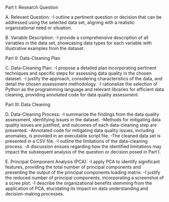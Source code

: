 
Part I: Research Question

A. Relevant Question:
-I outline a pertinent question or decision that can be addressed using the selected data set, aligning with a realistic organizational need or situation.

B. Variable Description:
-I provide a comprehensive description of all variables in the data set, showcasing data types for each variable with illustrative examples from the dataset.


Part II: Data-Cleaning Plan

C. Data-Cleaning Plan:
-I propose a detailed plan incorporating pertinent techniques and specific steps for assessing data quality in the chosen dataset.
-I justify the approach, considering characteristics of the data, and detail the chosen assessment methodology.
-I rationalize the selection of Python as the programming language and relevant libraries for efficient data cleaning, providing annotated code for data quality assessment.


Part III: Data Cleaning

D. Data-Cleaning Process:
-I summarize the findings from the data quality assessment, identifying issues in the dataset.
-Methods for mitigating data quality issues are justified, and outcomes of each data-cleaning step are presented.
-Annotated code for mitigating data quality issues, including anomalies, is provided in an executable script file.
-The cleaned data set is presented in a CSV file.
-I outline the limitations of the data-cleaning process.
-A discussion ensues regarding how the identified limitations may impact the subsequent analysis of the question or decision posed in Part I.

E. Principal Component Analysis (PCA):
-I apply PCA to identify significant features, providing the total number of principal components and presenting the output of the principal components loading matrix.
-I justify the reduced number of principal components, incorporating a screenshot of a scree plot.
-I describe the organizational benefits stemming from the application of PCA, elucidating its impact on data understanding and decision-making processes.
